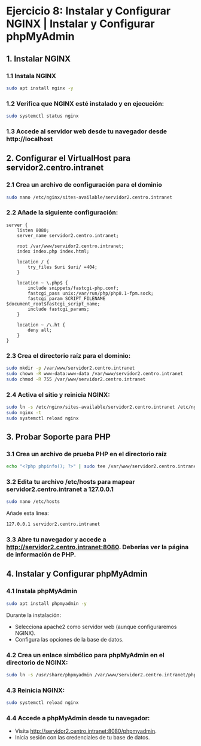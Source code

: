 # Ejercicio 8: Instalar y Configurar NGINX | Instalar y Configurar phpMyAdmin
## 1. Instalar NGINX
### 1.1 Instala NGINX
```bash
sudo apt install nginx -y
```

### 1.2 Verifica que NGINX esté instalado y en ejecución:
```bash
sudo systemctl status nginx
```

### 1.3 Accede al servidor web desde tu navegador desde http://localhost

## 2. Configurar el VirtualHost para servidor2.centro.intranet
### 2.1 Crea un archivo de configuración para el dominio
```bash
sudo nano /etc/nginx/sites-available/servidor2.centro.intranet
```

### 2.2 Añade la siguiente configuración:
```nginx
server {
    listen 8080;
    server_name servidor2.centro.intranet;

    root /var/www/servidor2.centro.intranet;
    index index.php index.html;

    location / {
        try_files $uri $uri/ =404;
    }

    location ~ \.php$ {
        include snippets/fastcgi-php.conf;
        fastcgi_pass unix:/var/run/php/php8.1-fpm.sock;
        fastcgi_param SCRIPT_FILENAME $document_root$fastcgi_script_name;
        include fastcgi_params;
    }

    location ~ /\.ht {
        deny all;
    }
}
```

### 2.3 Crea el directorio raíz para el dominio:
```bash
sudo mkdir -p /var/www/servidor2.centro.intranet
sudo chown -R www-data:www-data /var/www/servidor2.centro.intranet
sudo chmod -R 755 /var/www/servidor2.centro.intranet
```

### 2.4 Activa el sitio y reinicia NGINX:
```bash
sudo ln -s /etc/nginx/sites-available/servidor2.centro.intranet /etc/nginx/sites-enabled/
sudo nginx -t
sudo systemctl reload nginx
```

## 3. Probar Soporte para PHP
### 3.1 Crea un archivo de prueba PHP en el directorio raíz
```bash
echo "<?php phpinfo(); ?>" | sudo tee /var/www/servidor2.centro.intranet/index.php
```

### 3.2 Edita tu archivo /etc/hosts para mapear servidor2.centro.intranet a 127.0.0.1
```bash
sudo nano /etc/hosts
```
Añade esta linea:
```bash
127.0.0.1 servidor2.centro.intranet
```

### 3.3 Abre tu navegador y accede a http://servidor2.centro.intranet:8080. Deberías ver la página de información de PHP.

## 4. Instalar y Configurar phpMyAdmin
### 4.1 Instala phpMyAdmin
```bash
sudo apt install phpmyadmin -y
```
Durante la instalación:
 - Selecciona apache2 como servidor web (aunque configuraremos NGINX).
 - Configura las opciones de la base de datos.

### 4.2 Crea un enlace simbólico para phpMyAdmin en el directorio de NGINX:
```bash
sudo ln -s /usr/share/phpmyadmin /var/www/servidor2.centro.intranet/phpmyadmin
```

### 4.3 Reinicia NGINX:
```bash
sudo systemctl reload nginx
```

### 4.4 Accede a phpMyAdmin desde tu navegador:
 - Visita http://servidor2.centro.intranet:8080/phpmyadmin.
 - Inicia sesión con las credenciales de tu base de datos.
